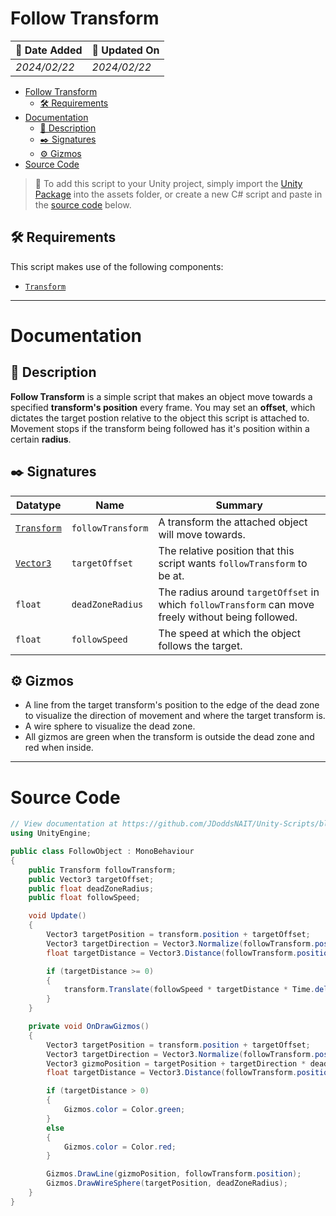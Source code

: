 # Follow Transform

| 📆 Date Added | 📆 Updated On |
|-|-|
|*2024/02/22*|*2024/02/22*|

- [Follow Transform](#follow-transform)
  - [🛠️ Requirements](#️-requirements)
- [Documentation](#documentation)
  - [📖 Description](#-description)
  - [✒️ Signatures](#️-signatures)
  - [⚙️ Gizmos](#️-gizmos)
- [Source Code](#source-code)

> :paperclip: To add this script to your Unity project, simply import the [Unity Package](./followTransform.unitypackage) into the assets folder, or create a new C# script and paste in the [source code](#source-code) below.

## 🛠️ Requirements

This script makes use of the following components:
- [`Transform`][transform]

---
# Documentation

## 📖 Description
**Follow Transform** is a simple script that makes an object move towards a specified **transform's position** every frame. You may set an **offset**, which dictates the target postion relative to the object this script is attached to. Movement stops if the transform being followed has it's position within a certain **radius**.

## ✒️ Signatures

| Datatype | Name | Summary |
|-|-|-|
| [`Transform`][transform] | `followTransform` | A transform the attached object will move towards.
| [`Vector3`][vector3] | `targetOffset` | The relative position that this script wants `followTransform` to be at.  |
| `float` | `deadZoneRadius` | The radius around `targetOffset` in which `followTransform` can move freely without being followed. |
| `float` | `followSpeed` | The speed at which the object follows the target. |

## ⚙️ Gizmos
- A line from the target transform's position to the edge of the dead zone to visualize the direction of movement and where the target transform is.  
- A wire sphere to visualize the dead zone. 
- All gizmos are green when the transform is outside the dead zone and red when inside.

---
# Source Code
``` cs
// View documentation at https://github.com/JDoddsNAIT/Unity-Scripts/blob/main/Scripts/Follow-Transform/
using UnityEngine;

public class FollowObject : MonoBehaviour
{
    public Transform followTransform;
    public Vector3 targetOffset;
    public float deadZoneRadius;
    public float followSpeed;

    void Update()
    {
        Vector3 targetPosition = transform.position + targetOffset;
        Vector3 targetDirection = Vector3.Normalize(followTransform.position - targetPosition);
        float targetDistance = Vector3.Distance(followTransform.position, targetPosition) - deadZoneRadius;

        if (targetDistance >= 0)
        {
            transform.Translate(followSpeed * targetDistance * Time.deltaTime * targetDirection);
        }
    }

    private void OnDrawGizmos()
    {
        Vector3 targetPosition = transform.position + targetOffset;
        Vector3 targetDirection = Vector3.Normalize(followTransform.position - targetPosition);
        Vector3 gizmoPosition = targetPosition + targetDirection * deadZoneRadius;
        float targetDistance = Vector3.Distance(followTransform.position, targetPosition) - deadZoneRadius;

        if (targetDistance > 0)
        {
            Gizmos.color = Color.green;
        }
        else
        {
            Gizmos.color = Color.red;
        }

        Gizmos.DrawLine(gizmoPosition, followTransform.position);
        Gizmos.DrawWireSphere(targetPosition, deadZoneRadius);
    }
}
```


[transform]: https://docs.unity3d.com/ScriptReference/Transform.html
[vector3]: https://docs.unity3d.com/ScriptReference/Vector3.html